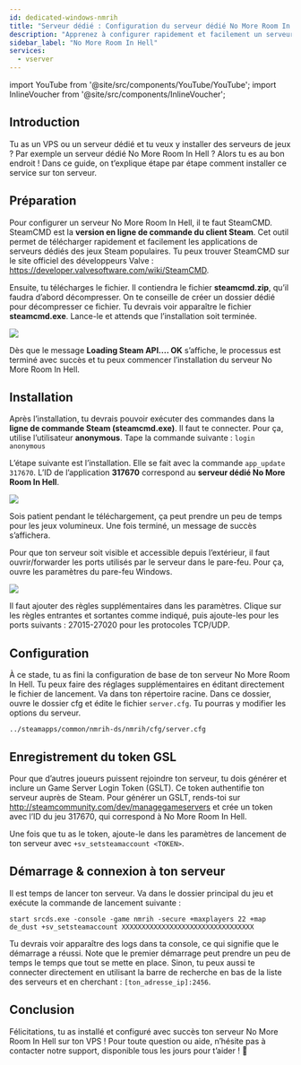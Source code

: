 ```yaml
---
id: dedicated-windows-nmrih
title: "Serveur dédié : Configuration du serveur dédié No More Room In Hell sous Windows"
description: "Apprenez à configurer rapidement et facilement un serveur de jeux dédié No More Room In Hell sur votre VPS ou serveur dédié → En savoir plus maintenant"
sidebar_label: "No More Room In Hell"
services:
  - vserver
---
```


import YouTube from '@site/src/components/YouTube/YouTube';
import InlineVoucher from '@site/src/components/InlineVoucher';

## Introduction
Tu as un VPS ou un serveur dédié et tu veux y installer des serveurs de jeux ? Par exemple un serveur dédié No More Room In Hell ? Alors tu es au bon endroit ! Dans ce guide, on t’explique étape par étape comment installer ce service sur ton serveur.

<InlineVoucher />

## Préparation

Pour configurer un serveur No More Room In Hell, il te faut SteamCMD. SteamCMD est la **version en ligne de commande du client Steam**. Cet outil permet de télécharger rapidement et facilement les applications de serveurs dédiés des jeux Steam populaires. Tu peux trouver SteamCMD sur le site officiel des développeurs Valve : https://developer.valvesoftware.com/wiki/SteamCMD.

Ensuite, tu télécharges le fichier. Il contiendra le fichier **steamcmd.zip**, qu’il faudra d’abord décompresser. On te conseille de créer un dossier dédié pour décompresser ce fichier. Tu devrais voir apparaître le fichier **steamcmd.exe**. Lance-le et attends que l’installation soit terminée.

![](https://screensaver01.zap-hosting.com/index.php/s/7Hib2ZgaYWTsRNE/preview)

Dès que le message **Loading Steam API.... OK** s’affiche, le processus est terminé avec succès et tu peux commencer l’installation du serveur No More Room In Hell.



## Installation

Après l’installation, tu devrais pouvoir exécuter des commandes dans la **ligne de commande Steam (steamcmd.exe)**. Il faut te connecter. Pour ça, utilise l’utilisateur **anonymous**. Tape la commande suivante : `login anonymous`

L’étape suivante est l’installation. Elle se fait avec la commande `app_update 317670`. L’ID de l’application **317670** correspond au **serveur dédié No More Room In Hell**.

![](https://screensaver01.zap-hosting.com/index.php/s/cgMfJdL5DNNxjrf/preview)

Sois patient pendant le téléchargement, ça peut prendre un peu de temps pour les jeux volumineux. Une fois terminé, un message de succès s’affichera.

Pour que ton serveur soit visible et accessible depuis l’extérieur, il faut ouvrir/forwarder les ports utilisés par le serveur dans le pare-feu. Pour ça, ouvre les paramètres du pare-feu Windows.

![](https://screensaver01.zap-hosting.com/index.php/s/EM32i73TLcn32Mc/preview)

Il faut ajouter des règles supplémentaires dans les paramètres. Clique sur les règles entrantes et sortantes comme indiqué, puis ajoute-les pour les ports suivants : 27015-27020 pour les protocoles TCP/UDP.



## Configuration

À ce stade, tu as fini la configuration de base de ton serveur No More Room In Hell. Tu peux faire des réglages supplémentaires en éditant directement le fichier de lancement. Va dans ton répertoire racine. Dans ce dossier, ouvre le dossier cfg et édite le fichier `server.cfg`. Tu pourras y modifier les options du serveur.

```
../steamapps/common/nmrih-ds/nmrih/cfg/server.cfg
```

## Enregistrement du token GSL

Pour que d’autres joueurs puissent rejoindre ton serveur, tu dois générer et inclure un Game Server Login Token (GSLT). Ce token authentifie ton serveur auprès de Steam. Pour générer un GSLT, rends-toi sur http://steamcommunity.com/dev/managegameservers et crée un token avec l’ID du jeu 317670, qui correspond à No More Room In Hell.

Une fois que tu as le token, ajoute-le dans les paramètres de lancement de ton serveur avec `+sv_setsteamaccount <TOKEN>`.



## Démarrage & connexion à ton serveur

Il est temps de lancer ton serveur. Va dans le dossier principal du jeu et exécute la commande de lancement suivante :

```
start srcds.exe -console -game nmrih -secure +maxplayers 22 +map de_dust +sv_setsteamaccount XXXXXXXXXXXXXXXXXXXXXXXXXXXXXXXXX
```

Tu devrais voir apparaître des logs dans ta console, ce qui signifie que le démarrage a réussi. Note que le premier démarrage peut prendre un peu de temps le temps que tout se mette en place. Sinon, tu peux aussi te connecter directement en utilisant la barre de recherche en bas de la liste des serveurs et en cherchant : `[ton_adresse_ip]:2456`.


## Conclusion

Félicitations, tu as installé et configuré avec succès ton serveur No More Room In Hell sur ton VPS ! Pour toute question ou aide, n’hésite pas à contacter notre support, disponible tous les jours pour t’aider ! 🙂

<InlineVoucher />